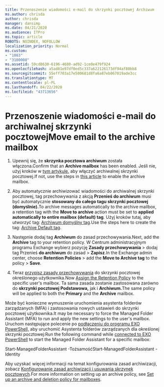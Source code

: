 ```yaml
---
title: Przenoszenie wiadomości e-mail do skrzynki pocztowej Archiwum
ms.author: chrisda
author: chrisda
manager: dansimp
ms.date: 04/21/2020
ms.audience: ITPro
ms.topic: article
ROBOTS: NOINDEX, NOFOLLOW
localization_priority: Normal
ms.custom:
- "1083"
- "3100008"
ms.assetid: 59cd8630-6196-4680-ad92-1ce0e479f924
ms.openlocfilehash: a5ad81e97df0ed5c337a622126173df94af80bb8
ms.sourcegitcommit: 55eff703a17e500681d8fa6a87eb067019ade3cc
ms.translationtype: MT
ms.contentlocale: pl-PL
ms.lasthandoff: 04/22/2020
ms.locfileid: "43713656"
---
```

# <a name="move-email-to-the-archive-mailbox"></a><span data-ttu-id="4a0fc-102">Przenoszenie wiadomości e-mail do archiwalnej skrzynki pocztowej</span><span class="sxs-lookup"><span data-stu-id="4a0fc-102">Move email to the archive mailbox</span></span>

1. <span data-ttu-id="4a0fc-103">Upewnij się, że **skrzynka pocztowa archiwum** została włączona.</span><span class="sxs-lookup"><span data-stu-id="4a0fc-103">Confirm that an **Archive mailbox** has been enabled.</span></span> <span data-ttu-id="4a0fc-104">Jeśli nie, użyj kroków w [tym artykule,](https://docs.microsoft.com/office365/securitycompliance/enable-archive-mailboxes) aby włączyć archiwalnej skrzynki pocztowej.</span><span class="sxs-lookup"><span data-stu-id="4a0fc-104">If not, use the steps in [this article](https://docs.microsoft.com/office365/securitycompliance/enable-archive-mailboxes) to enable the archive mailbox.</span></span>

2. <span data-ttu-id="4a0fc-105">Aby automatycznie archiwizować wiadomości do archiwalnej skrzynki pocztowej, tag przechowywania z akcją **Przenieś do archiwum** musi być automatycznie **stosowany do całego tagu skrzynki pocztowej (domyślnie).**</span><span class="sxs-lookup"><span data-stu-id="4a0fc-105">To archive messages automatically to the archive mailbox, a retention tag with the **Move to archive** action must be set to **applied automatically to entire mailbox (default) tag**.</span></span> <span data-ttu-id="4a0fc-106">Użyj kroków tutaj, aby utworzyć tag: [Archiwum domyślny tag](https://docs.microsoft.com/office365/securitycompliance/set-up-an-archive-and-deletion-policy-for-mailboxes#create-a-custom-archive-default-policy-tag).</span><span class="sxs-lookup"><span data-stu-id="4a0fc-106">Use the steps here to create the tag: [Archive Default tag](https://docs.microsoft.com/office365/securitycompliance/set-up-an-archive-and-deletion-policy-for-mailboxes#create-a-custom-archive-default-policy-tag).</span></span>

3. <span data-ttu-id="4a0fc-107">Następnie dodaj tag **Archiwum** do zasad przechowywania.</span><span class="sxs-lookup"><span data-stu-id="4a0fc-107">Next, add the **Archive** tag to your retention policy.</span></span> <span data-ttu-id="4a0fc-108">W Centrum administracyjnym programu Exchange wybierz pozycję **Zasady przechowywania** > dodaj tag Przenieś **do archiwum** do zasad > **Zapisz**.</span><span class="sxs-lookup"><span data-stu-id="4a0fc-108">In the Exchange admin center, choose **Retention Policies** > add the **Move to Archive tag** to the policy > **Save**.</span></span>

4. <span data-ttu-id="4a0fc-109">Teraz [przypisz zasady przechowywania](https://docs.microsoft.com/exchange/security-and-compliance/messaging-records-management/apply-retention-policy) do skrzynki pocztowej określonego użytkownika.</span><span class="sxs-lookup"><span data-stu-id="4a0fc-109">Now [Assign the Retention Policy](https://docs.microsoft.com/exchange/security-and-compliance/messaging-records-management/apply-retention-policy) to the specific user's mailbox.</span></span> <span data-ttu-id="4a0fc-110">Ta sama zasada zostanie zastosowana zarówno do **skrzynki pocztowej Podstawowa,** jak i **Archiwum.**</span><span class="sxs-lookup"><span data-stu-id="4a0fc-110">The same policy will be applied to both the **Primary** and the **Archive** mailbox.</span></span>

<span data-ttu-id="4a0fc-111">Może być konieczne wymuszenie uruchomienia asystenta folderów zarządzanych (MFA) i zastosowania nowych ustawień do skrzynki pocztowej użytkownika.</span><span class="sxs-lookup"><span data-stu-id="4a0fc-111">It may be necessary to force the Managed Folder Assistant (MFA) to run and apply the new settings to the user's mailbox.</span></span> <span data-ttu-id="4a0fc-112">Uruchom następujące polecenie po [podłączeniu do programu EXO PowerShell,](https://docs.microsoft.com/powershell/exchange/exchange-online/connect-to-exchange-online-powershell/connect-to-exchange-online-powershell?view=exchange-ps) aby uruchomić Asystenta folderów zarządzanych dla określonej skrzynki pocztowej:</span><span class="sxs-lookup"><span data-stu-id="4a0fc-112">Run the following command while [connected to EXO PowerShell](https://docs.microsoft.com/powershell/exchange/exchange-online/connect-to-exchange-online-powershell/connect-to-exchange-online-powershell?view=exchange-ps) to start the Managed Folder Assistant for a specific mailbox:</span></span>
  
<span data-ttu-id="4a0fc-113">Start-ManagedFolderAssistant -Tożsamość<name of the mailbox></span><span class="sxs-lookup"><span data-stu-id="4a0fc-113">Start-ManagedFolderAssistant -Identity <name of the mailbox></span></span>

<span data-ttu-id="4a0fc-114">Aby uzyskać więcej informacji na temat konfigurowania zasad archiwizacji, zobacz [Konfigurowanie zasad archiwizacji i usuwania skrzynek pocztowych](https://docs.microsoft.com/office365/securitycompliance/set-up-an-archive-and-deletion-policy-for-mailboxes#step-1-enable-archive-mailboxes-for-users).</span><span class="sxs-lookup"><span data-stu-id="4a0fc-114">For more information on setting up an archive policy, see [Set up an archive and deletion policy for mailboxes](https://docs.microsoft.com/office365/securitycompliance/set-up-an-archive-and-deletion-policy-for-mailboxes#step-1-enable-archive-mailboxes-for-users).</span></span>
  